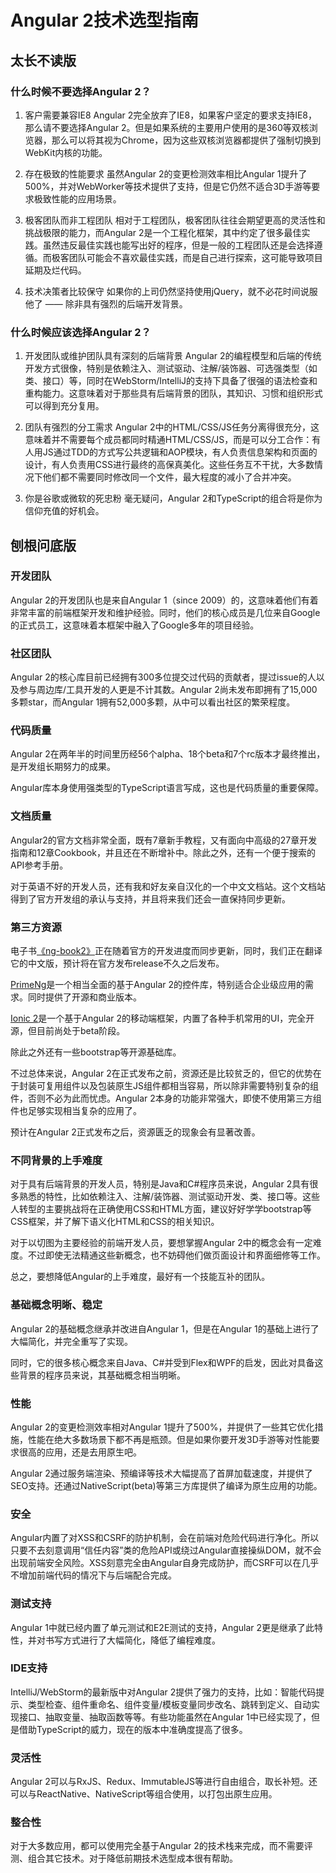 # Angular 2技术选型指南

## 太长不读版
### 什么时候**不要**选择Angular 2？

1. 客户需要兼容IE8
   Angular 2完全放弃了IE8，如果客户坚定的要求支持IE8，那么请不要选择Angular 2。但是如果系统的主要用户使用的是360等双核浏览器，那么可以将其视为Chrome，因为这些双核浏览器都提供了强制切换到WebKit内核的功能。
    
1. 存在极致的性能要求
   虽然Angular 2的变更检测效率相比Angular 1提升了500%，并对WebWorker等技术提供了支持，但是它仍然不适合3D手游等要求极致性能的应用场景。
  
1. 极客团队而非工程团队
   相对于工程团队，极客团队往往会期望更高的灵活性和挑战极限的能力，而Angular 2是一个工程化框架，其中约定了很多最佳实践。虽然违反最佳实践也能写出好的程序，但是一般的工程团队还是会选择遵循。而极客团队可能会不喜欢最佳实践，而是自己进行探索，这可能导致项目延期及烂代码。

1. 技术决策者比较保守
   如果你的上司仍然坚持使用jQuery，就不必花时间说服他了 —— 除非具有强烈的后端开发背景。

### 什么时候**应该**选择Angular 2？

1. 开发团队或维护团队具有深刻的后端背景
   Angular 2的编程模型和后端的传统开发方式很像，特别是依赖注入、测试驱动、注解/装饰器、可选强类型（如类、接口）等，同时在WebStorm/IntelliJ的支持下具备了很强的语法检查和重构能力。这意味着对于那些具有后端背景的团队，其知识、习惯和组织形式可以得到充分复用。

1. 团队有强烈的分工需求
   Angular 2中的HTML/CSS/JS任务分离得很充分，这意味着并不需要每个成员都同时精通HTML/CSS/JS，而是可以分工合作：有人用JS通过TDD的方式写公共逻辑和AOP模块，有人负责信息架构和页面的设计，有人负责用CSS进行最终的高保真美化。这些任务互不干扰，大多数情况下他们都不需要同时修改同一个文件，最大程度的减小了合并冲突。

1. 你是谷歌或微软的死忠粉
   毫无疑问，Angular 2和TypeScript的组合将是你为信仰充值的好机会。
   
## 刨根问底版

### 开发团队

Angular 2的开发团队也是来自Angular 1（since 2009）的，这意味着他们有着非常丰富的前端框架开发和维护经验。同时，他们的核心成员是几位来自Google的正式员工，这意味着本框架中融入了Google多年的项目经验。

### 社区团队

Angular 2的核心库目前已经拥有300多位提交过代码的贡献者，提过issue的人以及参与周边库/工具开发的人更是不计其数。Angular 2尚未发布即拥有了15,000多颗star，而Angular 1拥有52,000多颗，从中可以看出社区的繁荣程度。

### 代码质量

Angular 2在两年半的时间里历经56个alpha、18个beta和7个rc版本才最终推出，是开发组长期努力的成果。

Angular库本身使用强类型的TypeScript语言写成，这也是代码质量的重要保障。

### 文档质量

Angular2的官方文档非常全面，既有7章新手教程，又有面向中高级的27章开发指南和12章Cookbook，并且还在不断增补中。除此之外，还有一个便于搜索的API参考手册。

对于英语不好的开发人员，还有我和好友亲自汉化的一个中文文档站。这个文档站得到了官方开发组的承认与支持，并且将来我们还会一直保持同步更新。

### 第三方资源

电子书[《ng-book2》](https://www.ng-book.com/2/)正在随着官方的开发进度而同步更新，同时，我们正在翻译它的中文版，预计将在官方发布release不久之后发布。

[PrimeNg](http://www.primefaces.org/primeng/#/)是一个相当全面的基于Angular 2的控件库，特别适合企业级应用的需求。同时提供了开源和商业版本。

[Ionic 2](http://ionicframework.com/docs/v2/)是一个基于Angular 2的移动端框架，内置了各种手机常用的UI，完全开源，但目前尚处于beta阶段。

除此之外还有一些bootstrap等开源基础库。

不过总体来说，Angular 2在正式发布之前，资源还是比较贫乏的，但它的优势在于封装可复用组件以及包装原生JS组件都相当容易，所以除非需要特别复杂的组件，否则不必为此而忧虑。Angular 2本身的功能非常强大，即使不使用第三方组件也足够实现相当复杂的应用了。

预计在Angular 2正式发布之后，资源匮乏的现象会有显著改善。

### 不同背景的上手难度

对于具有后端背景的开发人员，特别是Java和C#程序员来说，Angular 2具有很多熟悉的特性，比如依赖注入、注解/装饰器、测试驱动开发、类、接口等。这些人转型的主要挑战将在正确使用CSS和HTML方面，建议好好学学bootstrap等CSS框架，并了解下语义化HTML和CSS的相关知识。

对于以切图为主要经验的前端开发人员，要想掌握Angular 2中的概念会有一定难度。不过即使无法精通这些新概念，也不妨碍他们做页面设计和界面细修等工作。

总之，要想降低Angular的上手难度，最好有一个技能互补的团队。

### 基础概念明晰、稳定

Angular 2的基础概念继承并改进自Angular 1，但是在Angular 1的基础上进行了大幅简化，并完全重写了实现。

同时，它的很多核心概念来自Java、C#并受到Flex和WPF的启发，因此对具备这些背景的程序员来说，其基础概念相当明晰。

### 性能

Angular 2的变更检测效率相对Angular 1提升了500%，并提供了一些其它优化措施，性能在绝大多数场景下都不再是瓶颈。但是如果你要开发3D手游等对性能要求很高的应用，还是去用原生吧。

Angular 2通过服务端渲染、预编译等技术大幅提高了首屏加载速度，并提供了SEO支持。还通过NativeScript(beta)等第三方库提供了编译为原生应用的功能。

### 安全

Angular内置了对XSS和CSRF的防护机制，会在前端对危险代码进行净化。所以只要不去刻意调用“信任内容”类的危险API或绕过Angular直接操纵DOM，就不会出现前端安全风险。XSS刻意完全由Angular自身完成防护，而CSRF可以在几乎不增加前端代码的情况下与后端配合完成。

### 测试支持

Angular 1中就已经内置了单元测试和E2E测试的支持，Angular 2更是继承了此特性，并对书写方式进行了大幅简化，降低了编程难度。

### IDE支持

IntelliJ/WebStorm的最新版中对Angular 2提供了强力的支持，比如：智能代码提示、类型检查、组件重命名、组件变量/模板变量同步改名、跳转到定义、自动实现接口、抽取变量、抽取函数等等。有些功能虽然在Angular 1中已经实现了，但是借助TypeScript的威力，现在的版本中准确度提高了很多。

### 灵活性

Angular 2可以与RxJS、Redux、ImmutableJS等进行自由组合，取长补短。还可以与ReactNative、NativeScript等组合使用，以打包出原生应用。

### 整合性

对于大多数应用，都可以使用完全基于Angular 2的技术栈来完成，而不需要评测、组合其它技术。对于降低前期技术选型成本很有帮助。
